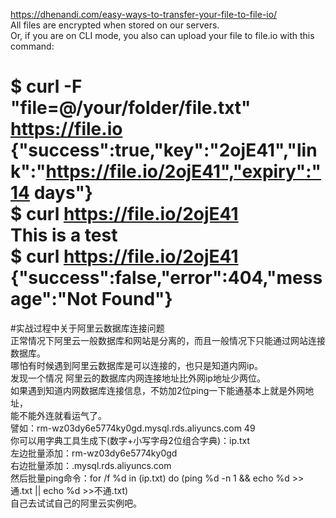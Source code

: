 https://dhenandi.com/easy-ways-to-transfer-your-file-to-file-io/  
All files are encrypted when stored on our servers.  
Or, if you are on CLI mode, you also can upload your file to file.io with this command:  

$ curl -F "file=@/your/folder/file.txt" https://file.io  
{"success":true,"key":"2ojE41","link":"https://file.io/2ojE41","expiry":"14 days"}  
$ curl https://file.io/2ojE41  
This is a test  
$ curl https://file.io/2ojE41  
{"success":false,"error":404,"message":"Not Found"}  
==============================================================================================  
#实战过程中关于阿里云数据库连接问题  
正常情况下阿里云一般数据库和网站是分离的，而且一般情况下只能通过网站连接数据库。  
哪怕有时候遇到阿里云数据库是可以连接的，也只是知道内网ip。  
发现一个情况 阿里云的数据库内网连接地址比外网ip地址少两位。  
如果遇到知道内网数据库连接信息，不妨加2位ping一下能通基本上就是外网地址，  
能不能外连就看运气了。  
譬如：rm-wz03dy6e5774ky0gd.mysql.rds.aliyuncs.com 49  
你可以用字典工具生成下(数字+小写字母2位组合字典)：ip.txt  
左边批量添加：rm-wz03dy6e5774ky0gd  
右边批量添加：.mysql.rds.aliyuncs.com  
然后批量ping命令：for /f %d in (ip.txt) do (ping %d -n 1 && echo %d >>通.txt || echo %d >>不通.txt)  
自己去试试自己的阿里云实例吧。  
